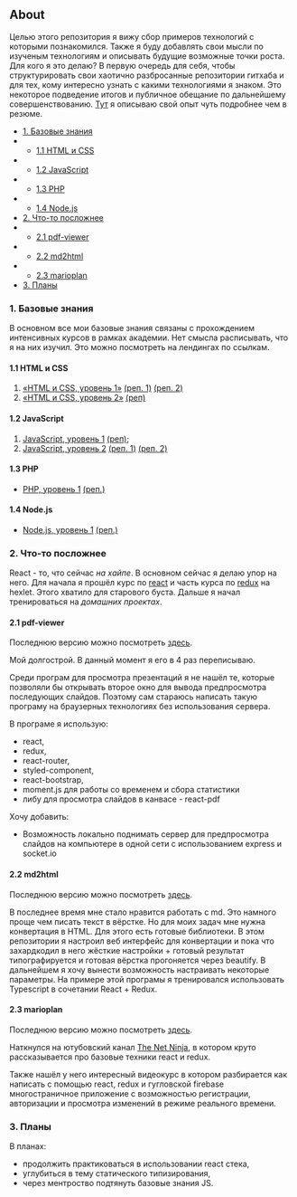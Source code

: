 ## About 

Целью этого репозитория я вижу сбор примеров технологий с которыми познакомился. Также я буду добавлять свои мысли по изученым технологиям и описывать будущие возможные точки роста. Для кого я это делаю? В первую очередь для себя, чтобы структурировать свои хаотично разбросанные репозитории гитхаба и для тех, кому интересно узнать с какими технологиями я знаком. Это некоторое подведение итогов и публичное обещание по дальнейшему совершенствованию.  [Тут](about-me.md) я описываю свой опыт чуть подробнее чем в резюме.

- [1. Базовые знания](#1-базовые-знания)
- - [1.1 HTML и CSS](#11-html-и-css)
- - [1.2 JavaScript](#12-javascript)
- - [1.3 PHP](#13-php)
- - [1.4 Node.js](#14-nodejs)
- [2. Что-то посложнее](#2-что-то-посложнее)
- - [2.1 pdf-viewer](#21-pdf-viewer)
- - [2.2 md2html](#22-md2html)
- - [2.3 marioplan](#23-marioplan)
- [3. Планы](#3-планы)

### 1. Базовые знания

В основном все мои базовые знания связаны с прохождением интенсивных курсов в рамках академии. Нет смысла расписывать, что я на них изучил. Это можно посмотреть на лендингах по ссылкам.

#### 1.1 HTML и CSS

1. [«HTML и CSS, уровень 1»](https://htmlacademy.ru/intensive/htmlcss) [(реп. 1)](https://github.com/SlavaMilin/186764-nerds) [(реп. 2)](https://github.com/SlavaMilin/186764-gllacy)
2. [«HTML и CSS, уровень 2»](https://htmlacademy.ru/intensive/adaptive) [(реп)](https://github.com/SlavaMilin/186764-nerds)

#### 1.2 JavaScript

1. [JavaScript, уровень 1](https://htmlacademy.ru/intensive/javascript) [(реп)](https://github.com/SlavaMilin/186764-kekstagram);
2. [JavaScript, уровень 2](https://htmlacademy.ru/intensive/ecmascript) [(реп. 1)](https://github.com/SlavaMilin/186764-guess-melody) [(реп. 2)](https://github.com/SlavaMilin/186764-pixel-hunter)

#### 1.3 PHP

- [PHP, уровень 1](https://htmlacademy.ru/intensive/php) [(реп.)](https://github.com/SlavaMilin/186764-doingsdone)

#### 1.4 Node.js

- [Node.js, уровень 1](https://htmlacademy.ru/intensive/nodejs) [(реп.)](https://github.com/SlavaMilin/186764-keksobooking-1)

### 2. Что-то посложнее

React - то, что сейчас _на хайпе_. В основном сейчас я делаю упор на него. Для начала я прошёл курс по [react](https://ru.hexlet.io/courses/js-react) и часть курса по [redux](https://ru.hexlet.io/courses/js-redux) на hexlet. Этого хватило для старового буста. Дальше я начал тренироваться на _домашних проектах_.

#### 2.1 pdf-viewer

Последнюю версию можно посмотреть [здесь](https://github.com/SlavaMilin/pdf-viewer). 

Мой долгострой. В данный момент я его в 4 раз переписываю.

Среди програм для просмотра презентаций я не нашёл те, которые позволяли бы открывать второе окно для вывода предпросмотра последующих слайдов. Поэтому сам стараюсь написать такую програму на браузерных технологиях без использования сервера. 

В програме я использую:

- react,
- redux,
- react-router,
- styled-component,
- react-bootstrap,
- moment.js для работы со временем и сбора статистики
- либу для просмотра слайдов в канвасе - react-pdf

Хочу добавить:

- Возможность локально поднимать сервер для предпросмотра слайдов на компьютере в одной сети с использованием express и socket.io

#### 2.2 md2html

Последнюю версию можно посмотреть [здесь](https://github.com/SlavaMilin/md2html).

В последнее время мне стало нравится работать с md. Это намного проще чем писать текст в вёрстке. Но для моих задач мне нужна конвертация в HTML. Для этого есть готовые библиотеки. В этом репозитории я настроил веб интерфейс для конвертации и пока что захардкодил в него жёсткие настройки + готовый результат типографируется и готовая вёрстка прогоняется через beautify. В дальнейшем я хочу вынести возможность настраивать некоторые параметры. На примере этой програмы я тренировался использовать Typescript в сочетании React + Redux.

#### 2.3 marioplan

Последнюю версию можно посмотреть [здесь](https://github.com/SlavaMilin/marioplan). 

Наткнулся на ютубовский канал [The Net Ninja](https://www.youtube.com/channel/UCW5YeuERMmlnqo4oq8vwUpg), в котором круто рассказывается про базовые техники react и redux. 

Также нашёл у него интересный видеокурс в котором разбирается как написать с помощью react, redux и гугловской firebase многостраничное приложение с возможностью регистрации, авторизации и просмотра изменений в режиме реального времени.

### 3. Планы

В планах:
- продолжить практиковаться в использовании react стека,
- углубиться в тему статического типизирования,
- через ментроство подтянуть базовые знания JS.
